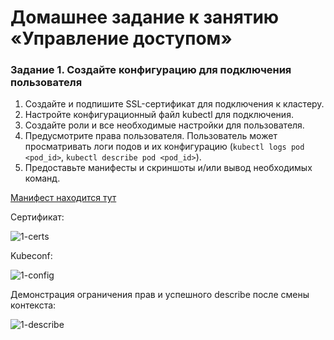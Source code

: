 # Домашнее задание к занятию «Управление доступом»

### Задание 1. Создайте конфигурацию для подключения пользователя

1. Создайте и подпишите SSL-сертификат для подключения к кластеру.
2. Настройте конфигурационный файл kubectl для подключения.
3. Создайте роли и все необходимые настройки для пользователя.
4. Предусмотрите права пользователя. Пользователь может просматривать логи подов и их конфигурацию (`kubectl logs pod <pod_id>`, `kubectl describe pod <pod_id>`).
5. Предоставьте манифесты и скриншоты и/или вывод необходимых команд.

[Манифест находится тут](tmp/microk8s-rbac/microk8s-rbac.yml)

Сертификат:

![1-certs](https://github.com/malkops/nah/assets/44001733/d67b8393-cecc-46fe-a415-4bd4fe730587)

Kubeconf:

![1-config](https://github.com/malkops/nah/assets/44001733/f755a901-b830-4e75-8677-2e6a82167297)

Демонстрация ограничения прав и успешного describe после смены контекста:

![1-describe](https://github.com/malkops/nah/assets/44001733/322dffe9-61e6-46d7-8a87-4532057aec36)

